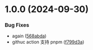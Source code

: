 # 1.0.0 (2024-09-30)


### Bug Fixes

* again ([568abda](https://github.com/pandavips/Vue3-Command-Dialog/commit/568abda18b9bc76276e4253260d17acefde0ab7e))
* githuc action 支持 pnpm ([f799d3a](https://github.com/pandavips/Vue3-Command-Dialog/commit/f799d3a660bfd9f879ce9516d97f5b63359e22b1))
